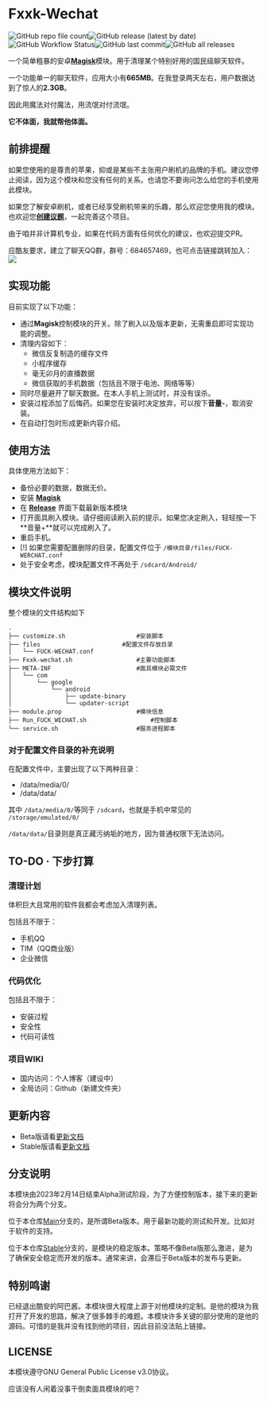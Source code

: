# Fxxk-Wechat

![GitHub repo file count](https://img.shields.io/github/directory-file-count/yblpoi/Fxxk-Wechat)![GitHub release (latest by date)](https://img.shields.io/github/v/release/yblpoi/Fxxk-Wechat)![GitHub Workflow Status](https://img.shields.io/github/actions/workflow/status/yblpoi/Fxxk-Wechat/bulid.yml)![GitHub last commit](https://img.shields.io/github/last-commit/yblpoi/Fxxk-Wechat)![GitHub all releases](https://img.shields.io/github/downloads/yblpoi/Fxxk-Wechat/total)

一个简单粗暴的安卓[**Magisk**](https://github.com/topjohnwu/Magisk)模块。用于清理某个特别好用的国民级聊天软件。

一个功能单一的聊天软件，应用大小有**665MB**。在我登录两天左右，用户数据达到了惊人的**2.3GB**。

因此用魔法对付魔法，用流氓对付流氓。

**它不体面，我就帮他体面。**

## 前排提醒

如果您使用的是尊贵的苹果，抑或是某些不主张用户刷机的品牌的手机。建议您停止阅读，因为这个模块和您没有任何的关系。也请您不要询问怎么给您的手机使用此模块。

如果您了解安卓刷机，或者已经享受刷机带来的乐趣，那么欢迎您使用我的模块。也欢迎您[**创建议题**](https://github.com/yblpoi/Fxxk-Wechat/issues)，一起完善这个项目。

由于咱并非计算机专业，如果在代码方面有任何优化的建议，也欢迎提交PR。

应酷友要求，建立了聊天QQ群，群号：684657469，也可点击链接跳转加入：[![](https://pub.idqqimg.com/wpa/images/group.png)](https://qm.qq.com/cgi-bin/qm/qr?k=MRuXRY_eUr8W4EEpcjk23APBOLJNu-El&jump_from=webapi&authKey=6yWsmS5Ko4XlJ0q/E3YpaGdmFSI2JGv5qnnfAAazUtDd5hoW8bOAUdi8swg7KLET)

## 实现功能

目前实现了以下功能：

- 通过**Magisk**控制模块的开关。除了刷入以及版本更新，无需重启即可实现功能的调整。
- 清理内容如下：
  - 微信反复制造的缓存文件
  - 小程序缓存
  - 毫无卯月的直播数据
  - 微信获取的手机数据（包括且不限于电池、网络等等）
- 同时尽量避开了聊天数据。在本人手机上测试时，并没有误杀。
- 安装过程添加了后悔药。如果您在安装时决定放弃，可以按下**音量-**，取消安装。
- 在自动打包时形成更新内容介绍。

## 使用方法

具体使用方法如下：

- 备份必要的数据，数据无价。
- 安装 [**Magisk**](https://github.com/topjohnwu/Magisk)
- 在 [**Release**](https://github.com/yblpoi/Fxxk-Wechat/releases) 界面下载最新版本模块
- 打开面具刷入模块。请仔细阅读刷入前的提示。如果您决定刷入，轻轻按一下**音量+**就可以完成刷入了。
- 重启手机。
- [!] 如果您需要配置删除的目录，配置文件位于 `/模块目录/files/FUCK-WERCHAT.conf`
- 处于安全考虑，模块配置文件不再处于 `/sdcard/Android/ `

## 模块文件说明

整个模块的文件结构如下

```
.
├── customize.sh 					#安装脚本
├── files						#配置文件存放目录
│   └── FUCK-WECHAT.conf
├── Fxxk-wechat.sh					#主要功能脚本
├── META-INF						#面具模块必需文件
│   └── com
│       └── google
│           └── android
│               ├── update-binary
│               └── updater-script
├── module.prop						#模块信息
├── Run_FUCK_WECHAT.sh					#控制脚本
└── service.sh						#服务进程脚本
```

### 对于配置文件目录的补充说明

在配置文件中，主要出现了以下两种目录：

- /data/media/0/
- /data/data/

其中 `/data/media/0/`等同于 `/sdcard`，也就是手机中常见的 `/storage/emulated/0/`

`/data/data/`目录则是真正藏污纳垢的地方，因为普通权限下无法访问。

## TO-DO · 下步打算

### 清理计划

体积巨大且常用的软件我都会考虑加入清理列表。

包括且不限于：

- 手机QQ
- TIM（QQ商业版）
- 企业微信

### 代码优化

包括且不限于：

- 安装过程
- 安全性
- 代码可读性

### 项目WIKI

- 国内访问：个人博客（建设中）
- 全局访问：Github（新建文件夹）

## 更新内容

- Beta版请看[更新文档](https://github.com/yblpoi/Fxxk-Wechat/blob/main/UPDATE.md)
- Stable版请看[更新文档](https://github.com/yblpoi/Fxxk-Wechat/blob/stable/UPDATE.md)

## 分支说明

本模块由2023年2月14日结束Alpha测试阶段，为了方便控制版本，接下来的更新将会分为两个分支。

位于本仓库[Main](https://github.com/yblpoi/Fxxk-Wechat/tree/main)分支的，是所谓Beta版本。用于最新功能的测试和开发。比如对于软件的支持。

位于本仓库[Stable](https://github.com/yblpoi/Fxxk-Wechat/tree/stable)分支的，是模块的稳定版本。策略不像Beta版那么激进，是为了确保安全稳定而开发的版本。通常来讲，会滞后于Beta版本的发布与更新。

## 特别鸣谢

已经退出酷安的阿巴酱。本模块很大程度上源于对他模块的定制。是他的模块为我打开了开发的思路，解决了很多棘手的难题。本模块许多关键的部分使用的是他的源码。可惜的是我并没有找到他的项目，因此目前没法贴上链接。

## LICENSE

本模块遵守GNU General Public License v3.0协议。

应该没有人闲着没事干倒卖面具模块的吧？
